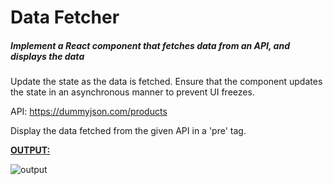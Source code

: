 # Data Fetcher

##### Implement a React component that fetches data from an API, and displays the data

Update the state as the data is fetched. Ensure that the component updates the state in an asynchronous manner to prevent UI freezes.

API: https://dummyjson.com/products

Display the data fetched from the given API in a 'pre' tag.

<ins>**OUTPUT:**</ins>

![output](https://storage.googleapis.com/acciojob-open-file-collections/data-fetcher.gif)
